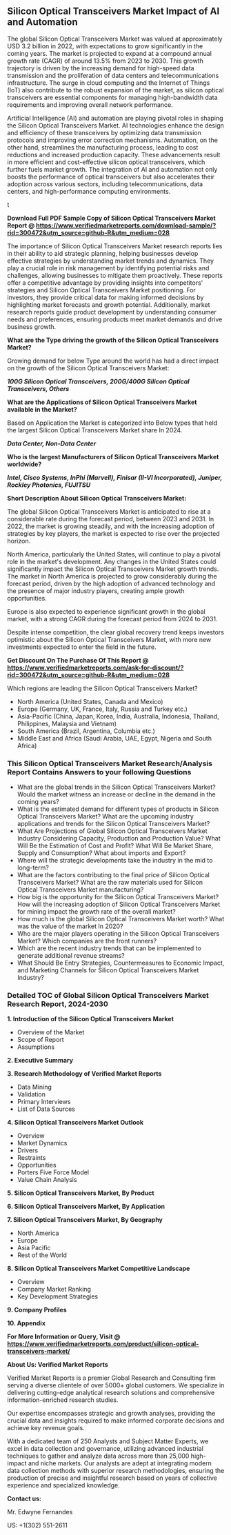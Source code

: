 <h2>Silicon Optical Transceivers Market Impact of AI and Automation</h2><p>The global Silicon Optical Transceivers Market was valued at approximately USD 3.2 billion in 2022, with expectations to grow significantly in the coming years. The market is projected to expand at a compound annual growth rate (CAGR) of around 13.5% from 2023 to 2030. This growth trajectory is driven by the increasing demand for high-speed data transmission and the proliferation of data centers and telecommunications infrastructure. The surge in cloud computing and the Internet of Things (IoT) also contribute to the robust expansion of the market, as silicon optical transceivers are essential components for managing high-bandwidth data requirements and improving overall network performance.</p><p>Artificial Intelligence (AI) and automation are playing pivotal roles in shaping the Silicon Optical Transceivers Market. AI technologies enhance the design and efficiency of these transceivers by optimizing data transmission protocols and improving error correction mechanisms. Automation, on the other hand, streamlines the manufacturing process, leading to cost reductions and increased production capacity. These advancements result in more efficient and cost-effective silicon optical transceivers, which further fuels market growth. The integration of AI and automation not only boosts the performance of optical transceivers but also accelerates their adoption across various sectors, including telecommunications, data centers, and high-performance computing environments.</p>t</p><p id="" class=""><strong>Download Full PDF Sample Copy of Silicon Optical Transceivers Market Report @ <a href="https://www.verifiedmarketreports.com/download-sample/?rid=300472&utm_source=github-R&utm_medium=028" target="_blank">https://www.verifiedmarketreports.com/download-sample/?rid=300472&utm_source=github-R&utm_medium=028</a></strong></p><p>The importance of&nbsp;Silicon Optical Transceivers Market research reports lies in their ability to aid strategic planning, helping businesses develop effective strategies by understanding market trends and dynamics. They play a crucial role in risk management by identifying potential risks and challenges, allowing businesses to mitigate them proactively. These reports offer a competitive advantage by providing insights into competitors' strategies and Silicon Optical Transceivers Market positioning. For investors, they provide critical data for making informed decisions by highlighting market forecasts and growth potential. Additionally, market research reports guide product development by understanding consumer needs and preferences, ensuring products meet market demands and drive business growth.</p><p><strong>What are the&nbsp;Type driving the growth of the Silicon Optical Transceivers Market?</strong></p><p id="" class="">Growing demand for below Type around the world has had a direct impact on the growth of the Silicon Optical Transceivers Market:</p><em><strong>100G Silicon Optical Transceivers, 200G/400G Silicon Optical Transceivers, Others</strong></em></p><strong>What are the&nbsp;Applications&nbsp;of Silicon Optical Transceivers Market available in the Market?</strong></p><p id="" class="">Based on Application the Market is categorized into Below types that held the largest Silicon Optical Transceivers Market share In 2024.</p><em><strong>Data Center, Non-Data Center</strong></em></p><strong>Who is the largest Manufacturers of Silicon Optical Transceivers Market worldwide?</strong></p><p><em><strong>Intel, Cisco Systems, InPhi (Marvell), Finisar (II-VI Incorporated), Juniper, Rockley Photonics, FUJITSU</strong></em></p><p id="" class=""><strong>Short Description About Silicon Optical Transceivers Market:</strong></p><p>The global Silicon Optical Transceivers Market is anticipated to rise at a considerable rate during the forecast period, between 2023 and 2031. In 2022, the market is growing steadily, and with the increasing adoption of strategies by key players, the market is expected to rise over the projected horizon.</p><p>North America, particularly the United States, will continue to play a pivotal role in the market's development. Any changes in the United States could significantly impact the Silicon Optical Transceivers Market growth trends. The market in North America is projected to grow considerably during the forecast period, driven by the high adoption of advanced technology and the presence of major industry players, creating ample growth opportunities.</p><p>Europe is also expected to experience significant growth in the global market, with a strong CAGR during the forecast period from 2024 to 2031.</p><p>Despite intense competition, the clear global recovery trend keeps investors optimistic about the Silicon Optical Transceivers Market, with more new investments expected to enter the field in the future.</p><p id="" class=""><strong>Get Discount On The Purchase Of This Report @ <a href="https://www.verifiedmarketreports.com/ask-for-discount/?rid=300472&utm_source=github-R&utm_medium=028" target="_blank">https://www.verifiedmarketreports.com/ask-for-discount/?rid=300472&utm_source=github-R&utm_medium=028</a></strong></p>Which regions are leading the Silicon Optical Transceivers Market?</p><ul><li>North America (United States, Canada and Mexico)</li><li>Europe (Germany, UK, France, Italy, Russia and Turkey etc.)</li><li>Asia-Pacific (China, Japan, Korea, India, Australia, Indonesia, Thailand, Philippines, Malaysia and Vietnam)</li><li>South America (Brazil, Argentina, Columbia etc.)</li><li>Middle East and Africa (Saudi Arabia, UAE, Egypt, Nigeria and South Africa)</li></ul><h3 id="" class="">This Silicon Optical Transceivers Market Research/Analysis Report Contains Answers to your following Questions</h3><ul><li>What are the global trends in the Silicon Optical Transceivers Market? Would the market witness an increase or decline in the demand in the coming years?</li><li>What is the estimated demand for different types of products in Silicon Optical Transceivers Market? What are the upcoming industry applications and trends for the Silicon Optical Transceivers Market?</li><li>What Are Projections of Global Silicon Optical Transceivers Market Industry Considering Capacity, Production and Production Value? What Will Be the Estimation of Cost and Profit? What Will Be Market Share, Supply and Consumption? What about imports and Export?</li><li>Where will the strategic developments take the industry in the mid to long-term?</li><li>What are the factors contributing to the final price of Silicon Optical Transceivers Market? What are the raw materials used for Silicon Optical Transceivers Market manufacturing?</li><li>How big is the opportunity for the Silicon Optical Transceivers Market? How will the increasing adoption of Silicon Optical Transceivers Market for mining impact the growth rate of the overall market?</li><li>How much is the global Silicon Optical Transceivers Market worth? What was the value of the market In 2020?</li><li>Who are the major players operating in the Silicon Optical Transceivers Market? Which companies are the front runners?</li><li>Which are the recent industry trends that can be implemented to generate additional revenue streams?</li><li>What Should Be Entry Strategies, Countermeasures to Economic Impact, and Marketing Channels for Silicon Optical Transceivers Market Industry?</li></ul><h3 id="" class="">Detailed TOC of Global Silicon Optical Transceivers Market Research Report, 2024-2030</h3><p id="" class=""><strong>1. Introduction of the Silicon Optical Transceivers Market</strong></p><ul><li>Overview of the Market</li><li>Scope of Report</li><li>Assumptions</li></ul><p id="" class=""><strong>2. Executive Summary</strong></p><p id="" class=""><strong>3. Research Methodology of Verified Market Reports</strong></p><ul><li>Data Mining</li><li>Validation</li><li>Primary Interviews</li><li>List of Data Sources</li></ul><p id="" class=""><strong>4. Silicon Optical Transceivers Market Outlook</strong></p><ul><li>Overview</li><li>Market Dynamics</li><li>Drivers</li><li>Restraints</li><li>Opportunities</li><li>Porters Five Force Model</li><li>Value Chain Analysis</li></ul><p id="" class=""><strong>5. Silicon Optical Transceivers Market, By Product</strong></p><p id="" class=""><strong>6. Silicon Optical Transceivers Market, By Application</strong></p><p id="" class=""><strong>7. Silicon Optical Transceivers Market, By Geography</strong></p><ul><li>North America</li><li>Europe</li><li>Asia Pacific</li><li>Rest of the World</li></ul><p id="" class=""><strong>8. Silicon Optical Transceivers Market Competitive Landscape</strong></p><ul><li>Overview</li><li>Company Market Ranking</li><li>Key Development Strategies</li></ul><p id="" class=""><strong>9. Company Profiles</strong></p><p id="" class=""><strong>10. Appendix</strong></p><p id="" class=""><strong>For More Information or Query, Visit @ <a href="https://www.verifiedmarketreports.com/product/silicon-optical-transceivers-market/" target="_blank">https://www.verifiedmarketreports.com/product/silicon-optical-transceivers-market/</a></strong></p><p id="" class=""><strong>About Us: Verified Market Reports</strong></p><p id="" class="">Verified Market Reports is a premier Global Research and Consulting firm serving a diverse clientele of over 5000+ global customers. We specialize in delivering cutting-edge analytical research solutions and comprehensive information-enriched research studies.</p><p id="" class="">Our expertise encompasses strategic and growth analyses, providing the crucial data and insights required to make informed corporate decisions and achieve key revenue goals.</p><p id="" class="">With a dedicated team of 250 Analysts and Subject Matter Experts, we excel in data collection and governance, utilizing advanced industrial techniques to gather and analyze data across more than 25,000 high-impact and niche markets. Our analysts are adept at integrating modern data collection methods with superior research methodologies, ensuring the production of precise and insightful research based on years of collective experience and specialized knowledge.</p><p id="" class=""><strong>Contact us:</strong></p><p id="" class="">Mr. Edwyne Fernandes</p><p id="" class="">US: +1(302) 551-2611</p>